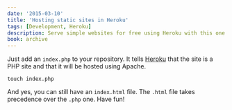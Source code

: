 ```yaml
---
date: '2015-03-10'
title: 'Hosting static sites in Heroku'
tags: [Development, Heroku]
description: Serve simple websites for free using Heroku with this one simple tip.
book: archive
---
```


Just add an `index.php` to your repository. It tells [Heroku](http://heroku.com) that the site is a PHP site and that it will be hosted using
Apache.

```
touch index.php
```

And yes, you can still have an `index.html` file. The `.html` file takes precedence over the `.php` one. Have fun!
